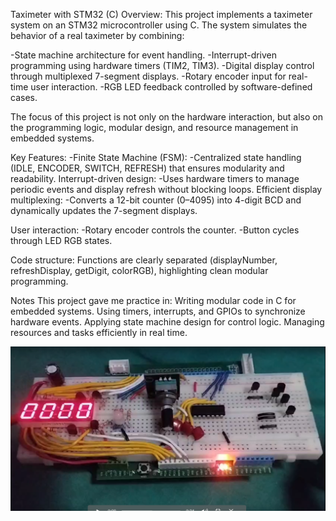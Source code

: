 Taximeter with STM32 (C)
Overview:
This project implements a taximeter system on an STM32 microcontroller using C.
The system simulates the behavior of a real taximeter by combining:

-State machine architecture for event handling.
-Interrupt-driven programming using hardware timers (TIM2, TIM3).
-Digital display control through multiplexed 7-segment displays.
-Rotary encoder input for real-time user interaction.
-RGB LED feedback controlled by software-defined cases.

The focus of this project is not only on the hardware interaction, but also on the programming logic, modular design, and resource management in embedded systems.

Key Features:
-Finite State Machine (FSM):
-Centralized state handling (IDLE, ENCODER, SWITCH, REFRESH) that ensures modularity and readability.
Interrupt-driven design:
-Uses hardware timers to manage periodic events and display refresh without blocking loops.
Efficient display multiplexing:
-Converts a 12-bit counter (0–4095) into 4-digit BCD and dynamically updates the 7-segment displays.

User interaction:
-Rotary encoder controls the counter.
-Button cycles through LED RGB states.

Code structure:
Functions are clearly separated (displayNumber, refreshDisplay, getDigit, colorRGB), highlighting clean modular programming.

Notes
This project gave me practice in:
Writing modular code in C for embedded systems.
Using timers, interrupts, and GPIOs to synchronize hardware events.
Applying state machine design for control logic.
Managing resources and tasks efficiently in real time.

![Demo del taxímetro](TaximeterElectronics.png)




